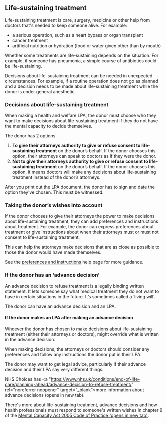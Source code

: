 ## Life-sustaining treatment

Life-sustaining treatment is care, surgery, medicine or other help from doctors that's needed to keep someone alive. For example:

* a serious operation, such as a heart bypass or organ transplant
* cancer treatment
* artificial nutrition or hydration (food or water given other than by mouth)

Whether some treatments are life-sustaining depends on the situation. For example, if someone has pneumonia, a simple course of antibiotics could be life-sustaining.

Decisions about life-sustaining treatment can be needed in unexpected circumstances. For example, if a routine operation does not go as planned and a decision needs to be made about life-sustaining treatment while the donor is under general anesthetic.

### Decisions about life-sustaining treatment

When making a health and welfare LPA, the donor must choose who they want to make decisions about life-sustaining treatment if they do not have the mental capacity to decide themselves.

The donor has 2 options.

<ol class="alpha">
    <li>
        <strong>To give their attorneys authority to give or refuse consent to life-sustaining treatment</strong> on the donor’s behalf. If the donor chooses this option, their attorneys can speak to doctors as if they were the donor.
    </li>
    <li>
        <strong>Not to give their attorneys authority to give or refuse consent to life-sustaining treatment</strong> on the donor’s behalf. If the donor chooses this option, it means doctors will make any decisions about life-sustaining treatment instead of the donor’s attorneys.
    </li>
</ol>

After you print out the LPA document, the donor has to sign and date the option they've chosen. This must be witnessed.

### Taking the donor’s wishes into account

If the donor chooses to give their attorneys the power to make decisions about life-sustaining treatment, they can add preferences and instructions about treatment. For example, the donor can express preferences about treatment or give instructions about when their attorneys must or must not consent to life-sustaining treatment.

This can help the attorneys make decisions that are as close as possible to those the donor would have made themselves.

See the [preferences and instructions](/help/#topic-preferences-and-instructions) help page for more guidance.

### If the donor has an ‘advance decision’

An advance decision to refuse treatment is a legally binding written statement. It lets someone say what medical treatment they do not want to have in certain situations in the future. It’s sometimes called a ‘living will’.

The donor can have an advance decision and an LPA.

#### If the donor makes an LPA after making an advance decision

Whoever the donor has chosen to make decisions about life-sustaining treatment (either their attorneys or doctors), might override what is written in the advance decision.

When making decisions, the attorneys or doctors should consider any preferences and follow any instructions the donor put in their LPA.

The donor may want to get legal advice, particularly if their advance decision and their LPA say very different things.

NHS Choices has <a "https://www.nhs.uk/conditions/end-of-life-care/planning-ahead/advance-decision-to-refuse-treatment/" rel="noreferrer noopener" target="_blank">more information about advance decisions (opens in new tab)</a>.

There's more about life-sustaining treatment, advance decisions and how health professionals must respond to someone's written wishes in chapter 9 of the <a href="http://www.justice.gov.uk/protecting-the-vulnerable/mental-capacity-act" rel="noreferrer noopener" target="_blank">Mental Capacity Act 2005 Code of Practice (opens in new tab)</a>.
